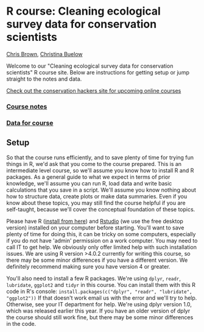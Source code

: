 # R course: Cleaning ecological survey data for conservation scientists

[Chris Brown](https://experts.griffith.edu.au/7867-chris-brown), [Christina Buelow](https://experts.griffith.edu.au/24225-christina-buelow)

Welcome to our "Cleaning ecological survey data for conservation scientists" R course site. Below are instructions for getting setup or jump straight to the notes and data.

[Check out the conservation hackers site for upcoming online courses](https://www.conservationhackers.org/courses)

### [Course notes](http://www.seascapemodels.org/RLS-data-prep-course/2020-07-29-ConservationHackers-data-wrangling-course.html)

### [Data for course](https://github.com/cbrown5/RLS-data-prep-course/blob/master/data-raw/data-raw.zip)

## Setup

So that the course runs efficiently, and to save plenty of time for trying fun things in R, we'd ask that you come to the course prepared.
This is an intermediate level course, so we'll assume you know how to install R and R packages. As a general guide to what we expect in terms of prior knowledge, we'll assume you can run R, load data and write basic calculations that you save in a script. We'll assume you know nothing about how to structure data, create plots or make data summaries. Even if you know about these topics, you may still find the course helpful if you are self-taught, because we'll cover the conceptual foundation of these topics.

Please have R ([install from here](https://cran.r-project.org/)) and [Rstudio](https://www.rstudio.com/products/rstudio/) (we use the free desktop version) installed on your computer before starting. You'll want to save plenty of time for doing this, it can be tricky on some computers, especially if you do not have 'admin' permission on a work computer. You may need to call IT to get help. We obviously only offer limited help with such installation issues.
We are using R version >4.0.2 currently for writing this course, so there may be some minor differences if you have a different version. We definitely recommend making sure you have version 4 or greater.

You'll also need to install a few R packages. We're using `dplyr`, `readr`, `lubridate`, `ggplot2` and `tidyr` in this course. You can install them with this R code in R's console:
`install.packages(c("dplyr", "readr", "lubridate", "ggplot2"))`
If that doesn't work email us with the error and we'll try to help. Otherwise, see your IT department for help.
We're using dplyr version 1.0, which was released earlier this year. If you have an older version of dplyr the course should still work fine, but there may be some minor differences in the code.
